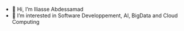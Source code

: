 - 👋 Hi, I’m Iliasse Abdessamad
- 👀 I’m interested in Software Developpement, AI, BigData and Cloud Computing 

<!---
iliasseAbdessamad/iliasseAbdessamad is a ✨ special ✨ repository because its `README.md` (this file) appears on your GitHub profile.
You can click the Preview link to take a look at your changes.
--->

